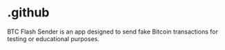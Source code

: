 # .github
BTC Flash Sender is an app designed to send fake Bitcoin transactions for testing or educational purposes.
